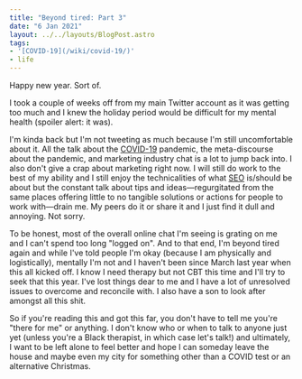 ```yaml
---
title: "Beyond tired: Part 3"
date: "6 Jan 2021"
layout: ../../layouts/BlogPost.astro
tags:
- '[COVID-19](/wiki/covid-19/)'
- life
---
```


Happy new year. Sort of.

I took a couple of weeks off from my main Twitter account as it was getting too much and I knew the holiday period would be difficult for my mental health (spoiler alert: it was).

I'm kinda back but I'm not tweeting as much because I'm still uncomfortable about it. All the talk about the [COVID-19](/wiki/covid-19/) pandemic, the meta-discourse about the pandemic, and marketing industry chat is a lot to jump back into. I also don't give a crap about marketing right now. I will still do work to the best of my ability and I still enjoy the technicalities of what [SEO](/wiki/tech/seo/) is/should be about but the constant talk about tips and ideas—regurgitated from the same places offering little to no tangible solutions or actions for people to work with—drain me. My peers do it or share it and I just find it dull and annoying. Not sorry.

To be honest, most of the overall online chat I'm seeing is grating on me and I can't spend too long "logged on". And to that end, I'm beyond tired again and while I've told people I'm okay (because I am physically and logistically), mentally I'm not and I haven't been since March last year when this all kicked off. I know I need therapy but not CBT this time and I'll try to seek that this year. I've lost things dear to me and I have a lot of unresolved issues to overcome and reconcile with. I also have a son to look after amongst all this shit.

So if you're reading this and got this far, you don't have to tell me you're "there for me" or anything. I don't know who or when to talk to anyone just yet (unless you're a Black therapist, in which case let's talk!) and ultimately, I want to be left alone to feel better and hope I can someday leave the house and maybe even my city for something other than a COVID test or an alternative Christmas.
